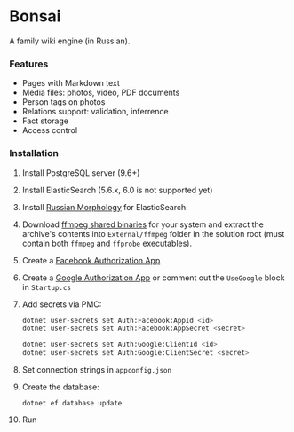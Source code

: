 # Bonsai

A family wiki engine (in Russian).

### Features

* Pages with Markdown text
* Media files: photos, video, PDF documents
* Person tags on photos
* Relations support: validation, inferrence
* Fact storage
* Access control

### Installation

1. Install PostgreSQL server (9.6+)
2. Install ElasticSearch (5.6.x, 6.0 is not supported yet)
3. Install [Russian Morphology](https://github.com/imotov/elasticsearch-analysis-morphology) for ElasticSearch.
4. Download [ffmpeg shared binaries](https://ffmpeg.zeranoe.com/builds/) for your system and extract the archive's contents into `External/ffmpeg` folder in the solution root (must contain both `ffmpeg` and `ffprobe` executables).
5. Create a [Facebook Authorization App](https://docs.microsoft.com/en-us/aspnet/core/security/authentication/social/facebook-logins?view=aspnetcore-2.1&tabs=aspnetcore2x)
6. Create a [Google Authorization App](https://docs.microsoft.com/en-us/aspnet/core/security/authentication/social/google-logins) or comment out the `UseGoogle` block in `Startup.cs`
7. Add secrets via PMC:

    ```bash
    dotnet user-secrets set Auth:Facebook:AppId <id>
    dotnet user-secrets set Auth:Facebook:AppSecret <secret>

    dotnet user-secrets set Auth:Google:ClientId <id>
    dotnet user-secrets set Auth:Google:ClientSecret <secret>
    ```
8. Set connection strings in `appconfig.json`
9. Create the database:

    ```
    dotnet ef database update
    ```
10. Run